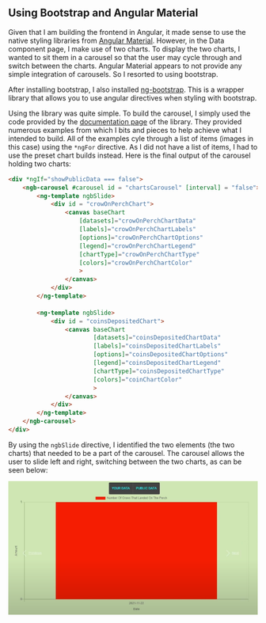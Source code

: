 ## Using Bootstrap and Angular Material

Given that I am building the frontend in Angular, it made sense to use the native styling libraries from [Angular Material](https://material.angular.io/). However, in the Data component page, I make use of two charts. To display the two charts, I wanted to sit them in a carousel so that the user may cycle through and switch between the charts. Angular Material appears to not provide any simple integration of carousels. So I resorted to using bootstrap. 

After installing bootstrap, I also installed [ng-bootstrap](https://ng-bootstrap.github.io/#/home). This is a wrapper library that allows you to use angular directives when styling with bootstrap. 

Using the library was quite simple. To build the carousel, I simply used the code provided by the [documentation page](https://ng-bootstrap.github.io/#/components/carousel/examples) of the library. They provided numerous examples from which I bits and pieces to help achieve what I intended to build. All of the examples cyle through a list of items (images in this case) using the `*ngFor` directive. As I did not have a list of items, I had to use the preset chart builds instead. Here is the final output of the carousel holding two charts: 

```html
<div *ngIf="showPublicData === false">
    <ngb-carousel #carousel id = "chartsCarousel" [interval] = "false">
        <ng-template ngbSlide>
            <div id = "crowOnPerchChart">
                <canvas baseChart
                    [datasets]="crowOnPerchChartData"
                    [labels]="crowOnPerchChartLabels"
                    [options]="crowOnPerchChartOptions"
                    [legend]="crowOnPerchChartLegend"
                    [chartType]="crowOnPerchChartType"
                    [colors]="crowOnPerchChartColor"
                    >
                </canvas>
            </div>
        </ng-template>
    
        <ng-template ngbSlide>
            <div id = "coinsDepositedChart">
                <canvas baseChart
                        [datasets]="coinsDepositedChartData"
                        [labels]="coinsDepositedChartLabels"
                        [options]="coinsDepositedChartOptions"
                        [legend]="coinsDepositedChartLegend"
                        [chartType]="coinsDepositedChartType"
                        [colors]="coinChartColor"
                        >
                </canvas>
            </div>
        </ng-template>
    </ngb-carousel>
</div>
```
By using the `ngbSlide` directive, I identified the two elements (the two charts) that needed to be a part of the carousel. The carousel allows the user to slide left and right, switching between the two charts, as can be seen below:

![carousel](https://github.com/iamastic/CrowBox2.0/blob/main/Journal/Images/Carousel.PNG)
